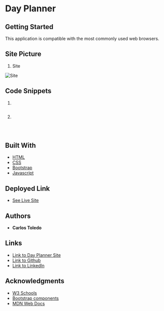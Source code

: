 # Day Planner


## Getting Started

This application is compatible with the most commonly used web browsers.

## Site Picture

1. Site 

![Site](assets/images/index.png)


## Code Snippets

1. 

```javascript


```

2. 

```javascript

    
```

## Built With

* [HTML](https://developer.mozilla.org/en-US/docs/Web/HTML)
* [CSS](https://developer.mozilla.org/en-US/docs/Web/CSS)
* [Bootstrap](https://getbootstrap.com/)
* [Javascript](https://www.javascript.com/)

## Deployed Link

* [See Live Site](https://kqarlos.github.io/day-planner)

## Authors

 * **Carlos Toledo** 

 ## Links

- [Link to Day Planner Site](https://github.com/kqarlos/day-planner)
- [Link to Github](https://www.github.com/kqarlos)
- [Link to LinkedIn](https://www.linkedin.com/in/carlos-toledo415/)


## Acknowledgments

* [W3 Schools](https://www.w3schools.com/)
* [Bootstrap components](https://getbootstrap.com/docs/4.4/components/navbar/)
* [MDN Web Docs](https://developer.mozilla.org/en-US/docs/Web/API/Document_Object_Model)